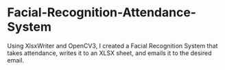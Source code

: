 # Facial-Recognition-Attendance-System
Using XlsxWriter and OpenCV3, I created a Facial Recognition System that takes attendance, writes it to an XLSX sheet, and emails it to the desired email.
